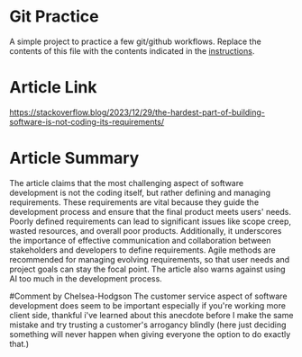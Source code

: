 # Git Practice
A simple project to practice a few git/github workflows.  Replace the contents of this file with the contents indicated in the [instructions](./instructions.md).

# Article Link
https://stackoverflow.blog/2023/12/29/the-hardest-part-of-building-software-is-not-coding-its-requirements/

# Article Summary
The article claims that the most challenging aspect of software development is not the coding itself, but rather defining and managing requirements. These requirements are vital because they guide the development process and ensure that the final product meets users' needs. Poorly defined requirements can lead to significant issues like scope creep, wasted resources, and overall poor products. Additionally, it underscores the importance of effective communication and collaboration between stakeholders and developers to define requirements. Agile methods are recommended for managing evolving requirements, so that user needs and project goals can stay the focal point. The article also warns against using AI too much in the development process.

#Comment by Chelsea-Hodgson 
The customer service aspect of software development does seem to be important especially if you're working more client side, thankful i've learned about this anecdote before I make the same mistake and try trusting a customer's arrogancy blindly (here just deciding something will never happen when giving everyone the option to do exactly that.)
